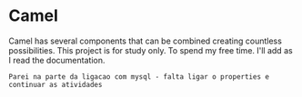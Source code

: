 # Camel


Camel has several components that can be combined creating countless possibilities. This project is for study only. To spend my free time. I'll add as I read the documentation.

```
Parei na parte da ligacao com mysql - falta ligar o properties e continuar as atividades
```
